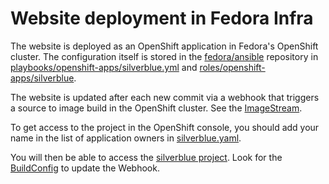 # Website deployment in Fedora Infra

The website is deployed as an OpenShift application in Fedora's OpenShift
cluster. The configuration itself is stored in the
[fedora/ansible](https://pagure.io/fedora-infra/ansible) repository in
[playbooks/openshift-apps/silverblue.yml](https://pagure.io/fedora-infra/ansible/blob/main/f/playbooks/openshift-apps/silverblue.yml)
and
[roles/openshift-apps/silverblue](https://pagure.io/fedora-infra/ansible/blob/main/f/roles/openshift-apps/silverblue).

The website is updated after each new commit via a webhook that triggers a
source to image build in the OpenShift cluster. See the
[ImageStream](https://pagure.io/fedora-infra/ansible/blob/main/f/roles/openshift-apps/silverblue/templates/imagestream.yml).

To get access to the project in the OpenShift console, you should add your name
in the list of application owners in
[silverblue.yaml](https://pagure.io/fedora-infra/ansible/blob/main/f/playbooks/openshift-apps/silverblue.yml#_15).

You will then be able to access the
[silverblue project](https://console-openshift-console.apps.ocp.fedoraproject.org/k8s/cluster/projects/silverblue).
Look for the
[BuildConfig](https://pagure.io/fedora-infra/ansible/blob/main/f/roles/openshift-apps/silverblue/templates/buildconfig.yml)
to update the Webhook.
